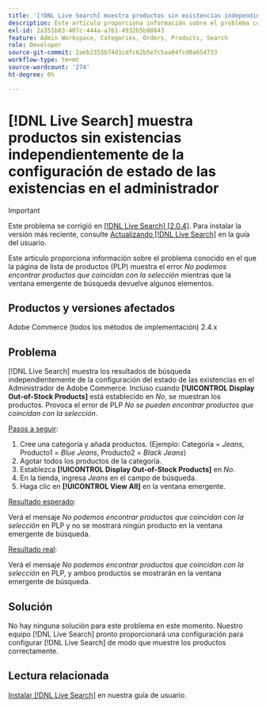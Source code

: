 ```yaml
---
title: '[!DNL Live Search] muestra productos sin existencias independientemente de la configuración de estado de existencias en el administrador'
description: Este artículo proporciona información sobre el problema conocido en el que la página de lista de productos (PLP) muestra el error *No podemos encontrar productos que coincidan con la selección* mientras que la ventana emergente de búsqueda devuelve algunos elementos.
exl-id: 2a351b83-407c-444a-a761-4932b5b88843
feature: Admin Workspace, Categories, Orders, Products, Search
role: Developer
source-git-commit: 2aeb2355b74d1cdfc62b5e7c5aa04fcd0a654733
workflow-type: tm+mt
source-wordcount: '274'
ht-degree: 0%

---
```


# [!DNL Live Search] muestra productos sin existencias independientemente de la configuración de estado de las existencias en el administrador

>[!IMPORTANT]
>
>Este problema se corrigió en [[!DNL Live Search] [2.0.4]](https://experienceleague.adobe.com/docs/commerce-merchant-services/live-search/release-notes.html). Para instalar la versión más reciente, consulte [Actualizando [!DNL Live Search]](https://experienceleague.adobe.com/docs/commerce-merchant-services/live-search/onboard/install.html#update) en la guía del usuario.

Este artículo proporciona información sobre el problema conocido en el que la página de lista de productos (PLP) muestra el error *No podemos encontrar productos que coincidan con la selección* mientras que la ventana emergente de búsqueda devuelve algunos elementos.

## Productos y versiones afectados

Adobe Commerce (todos los métodos de implementación) 2.4.x

## Problema

[!DNL Live Search] muestra los resultados de búsqueda independientemente de la configuración del estado de las existencias en el Administrador de Adobe Commerce. Incluso cuando **[!UICONTROL Display Out-of-Stock Products]** está establecido en *No*, se muestran los productos. Provoca el error de PLP *No se pueden encontrar productos que coincidan con la selección*.

<u>Pasos a seguir</u>:

1. Cree una categoría y añada productos. (Ejemplo: Categoría = _Jeans_, Producto1 = _Blue Jeans_, Producto2 = _Black Jeans_)
1. Agotar todos los productos de la categoría.
1. Establezca **[!UICONTROL Display Out-of-Stock Products]** en *No*.
1. En la tienda, ingresa *Jeans* en el campo de búsqueda.
1. Haga clic en **[!UICONTROL View All]** en la ventana emergente.

<u>Resultado esperado</u>:

Verá el mensaje *No podemos encontrar productos que coincidan con la selección* en PLP y no se mostrará ningún producto en la ventana emergente de búsqueda.

<u>Resultado real</u>:

Verá el mensaje *No podemos encontrar productos que coincidan con la selección* en PLP, y ambos productos se mostrarán en la ventana emergente de búsqueda.

## Solución

No hay ninguna solución para este problema en este momento. Nuestro equipo [!DNL Live Search] pronto proporcionará una configuración para configurar [!DNL Live Search] de modo que muestre los productos correctamente.

## Lectura relacionada

[Instalar [!DNL Live Search]](https://experienceleague.adobe.com/en/docs/commerce-merchant-services/live-search/install) en nuestra guía de usuario.
